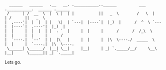 
      ______   ______   .__   __. .___________..______          ___   .___________.  ______ .______      
     /      | /  __  \  |  \ |  | |           ||   _  \        /   \  |           | /      ||   _  \     
    |  ,----'|  |  |  | |   \|  | `---|  |----`|  |_)  |      /  ^  \ `---|  |----`|  ,----'|  |_)  |    
    |  |     |  |  |  | |  . `  |     |  |     |      /      /  /_\  \    |  |     |  |     |      /     
    |  `----.|  `--'  | |  |\   |     |  |     |  |\  \----./  _____  \   |  |     |  `----.|  |\  \----.
     \______| \______/  |__| \__|     |__|     | _| `._____/__/     \__\  |__|      \______|| _| `._____|


Lets go.